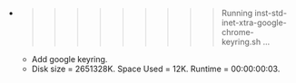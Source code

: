 * >>>>>>>>> Running inst-std-inet-xtra-google-chrome-keyring.sh ...
  * Add google keyring.
  * Disk size = 2651328K. Space Used = 12K. Runtime = 00:00:00:03.
